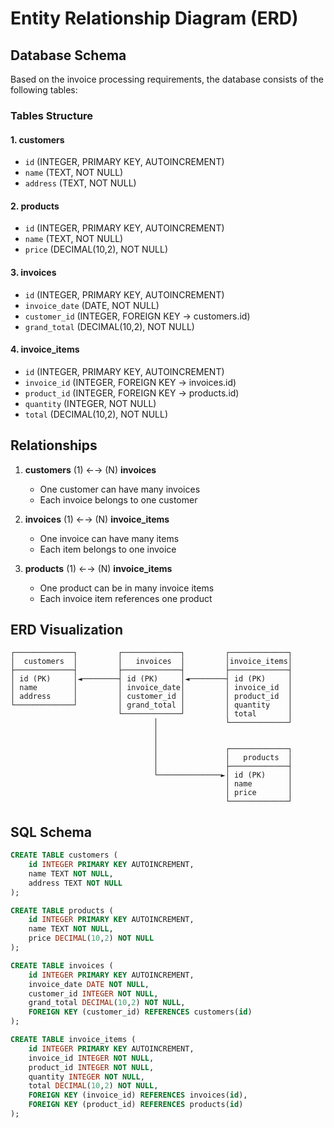 # Entity Relationship Diagram (ERD)

## Database Schema

Based on the invoice processing requirements, the database consists of the following tables:

### Tables Structure

#### 1. customers
- `id` (INTEGER, PRIMARY KEY, AUTOINCREMENT)
- `name` (TEXT, NOT NULL)
- `address` (TEXT, NOT NULL)

#### 2. products
- `id` (INTEGER, PRIMARY KEY, AUTOINCREMENT)
- `name` (TEXT, NOT NULL)
- `price` (DECIMAL(10,2), NOT NULL)

#### 3. invoices
- `id` (INTEGER, PRIMARY KEY, AUTOINCREMENT)
- `invoice_date` (DATE, NOT NULL)
- `customer_id` (INTEGER, FOREIGN KEY -> customers.id)
- `grand_total` (DECIMAL(10,2), NOT NULL)

#### 4. invoice_items
- `id` (INTEGER, PRIMARY KEY, AUTOINCREMENT)
- `invoice_id` (INTEGER, FOREIGN KEY -> invoices.id)
- `product_id` (INTEGER, FOREIGN KEY -> products.id)
- `quantity` (INTEGER, NOT NULL)
- `total` (DECIMAL(10,2), NOT NULL)

## Relationships

1. **customers** (1) ←→ (N) **invoices**
   - One customer can have many invoices
   - Each invoice belongs to one customer

2. **invoices** (1) ←→ (N) **invoice_items**
   - One invoice can have many items
   - Each item belongs to one invoice

3. **products** (1) ←→ (N) **invoice_items**
   - One product can be in many invoice items
   - Each invoice item references one product

## ERD Visualization

```
┌─────────────┐         ┌─────────────┐         ┌─────────────┐
│  customers  │         │   invoices  │         │invoice_items│
├─────────────┤         ├─────────────┤         ├─────────────┤
│ id (PK)     │◄────────┤ id (PK)     │◄────────┤ id (PK)     │
│ name        │         │ invoice_date│         │ invoice_id  │
│ address     │         │ customer_id │         │ product_id  │
└─────────────┘         │ grand_total │         │ quantity    │
                        └─────────────┘         │ total       │
                                │               └─────────────┘
                                │                       
                                │                       
                                │               ┌─────────────┐
                                │               │   products  │
                                │               ├─────────────┤
                                └──────────────►│ id (PK)     │
                                                │ name        │
                                                │ price       │
                                                └─────────────┘
```

## SQL Schema

```sql
CREATE TABLE customers (
    id INTEGER PRIMARY KEY AUTOINCREMENT,
    name TEXT NOT NULL,
    address TEXT NOT NULL
);

CREATE TABLE products (
    id INTEGER PRIMARY KEY AUTOINCREMENT,
    name TEXT NOT NULL,
    price DECIMAL(10,2) NOT NULL
);

CREATE TABLE invoices (
    id INTEGER PRIMARY KEY AUTOINCREMENT,
    invoice_date DATE NOT NULL,
    customer_id INTEGER NOT NULL,
    grand_total DECIMAL(10,2) NOT NULL,
    FOREIGN KEY (customer_id) REFERENCES customers(id)
);

CREATE TABLE invoice_items (
    id INTEGER PRIMARY KEY AUTOINCREMENT,
    invoice_id INTEGER NOT NULL,
    product_id INTEGER NOT NULL,
    quantity INTEGER NOT NULL,
    total DECIMAL(10,2) NOT NULL,
    FOREIGN KEY (invoice_id) REFERENCES invoices(id),
    FOREIGN KEY (product_id) REFERENCES products(id)
);
```
